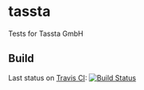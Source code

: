 # tassta
Tests for Tassta GmbH

## Build
Last status on [Travis CI](https://travis-ci.org/Terentich/tassta/builds): [![Build Status](https://travis-ci.org/Terentich/tassta.svg?branch=master)](https://travis-ci.org/Terentich/tassta)
